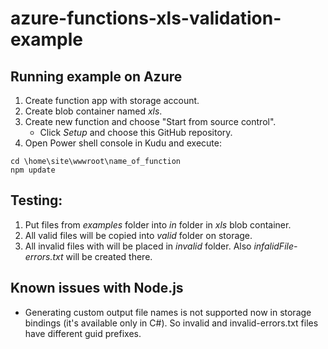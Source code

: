 # azure-functions-xls-validation-example
## Running example on Azure
1. Create function app with storage account.
1. Create blob container named _xls_.
1. Create new function and choose "Start from source control".
   * Click _Setup_ and choose this GitHub repository.
1. Open Power shell console in Kudu and execute:
```
cd \home\site\wwwroot\name_of_function
npm update
```

## Testing:
1. Put files from _examples_ folder into _in_ folder in _xls_ blob container.
1. All valid files will be copied into _valid_ folder on storage.
1. All invalid files with will be placed in _invalid_ folder. Also _infalidFile-errors.txt_ will be created there.

## Known issues with Node.js
* Generating custom output file names is not supported now in storage bindings (it's available only in C#). So invalid and invalid-errors.txt files have different guid prefixes.
